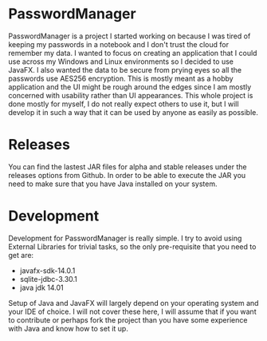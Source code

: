 # PasswordManager

PasswordManager is a project I started working on because I was tired of keeping my passwords in a notebook and I don't trust the cloud for remember my data. I wanted to focus on creating an application that I could use across my Windows and Linux environments so I decided to use JavaFX. I also wanted the data to be secure from prying eyes so all the passwords use AES256 encryption. This is mostly meant as a hobby application and the UI might be rough around the edges since I am mostly concerned with usability rather than UI appearances. This whole project is done mostly for myself, I do not really expect others to use it, but I will develop it in such a way that it can be used by anyone as easily as possible. 

# Releases

You can find the lastest JAR files for alpha and stable releases under the releases options from Github. In order to be able to execute the JAR you need to make sure that you have Java installed on your system. 

# Development

Development for PasswordManager is really simple. I try to avoid using External Libraries for trivial tasks, so the only pre-requisite that you need to get are:
* javafx-sdk-14.0.1
* sqlite-jdbc-3.30.1 
* java jdk 14.01

Setup of Java and JavaFX will largely depend on your operating system and your IDE of choice. I will not cover these here, I will assume that if you want to contribute or perhaps fork the project than you have some experience with Java and know how to set it up. 
